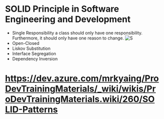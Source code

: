 # SOLID Principle in Software Engineering and  Development 
- Single Responsibility
  a class should only have one responsibility. Furthermore, it should only have one reason to change.
  ![S](https://github.com/mrkyaing/YoutubeSOLID/assets/9696016/c0fb223d-e090-40a7-b207-926267c8a5d2)
- Open-Closed
- Liskov Substitution
- Interface Segregation
- Dependency Inversion 
# https://dev.azure.com/mrkyaing/ProDevTrainingMaterials/_wiki/wikis/ProDevTrainingMaterials.wiki/260/SOLID-Patterns
